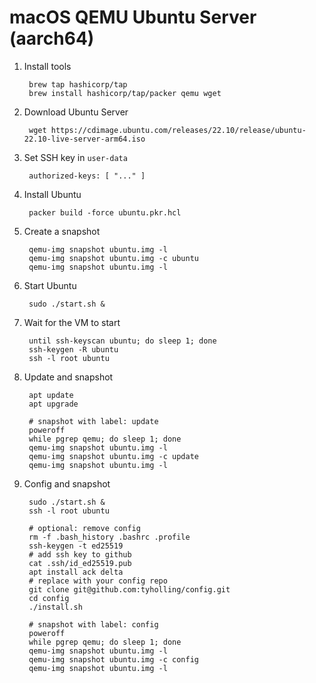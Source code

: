 # macOS QEMU Ubuntu Server (aarch64)

1. Install tools

		brew tap hashicorp/tap
		brew install hashicorp/tap/packer qemu wget

1. Download Ubuntu Server

		wget https://cdimage.ubuntu.com/releases/22.10/release/ubuntu-22.10-live-server-arm64.iso

1. Set SSH key in `user-data`

		authorized-keys: [ "..." ]

1. Install Ubuntu

		packer build -force ubuntu.pkr.hcl

1. Create a snapshot

		qemu-img snapshot ubuntu.img -l
		qemu-img snapshot ubuntu.img -c ubuntu
		qemu-img snapshot ubuntu.img -l

1. Start Ubuntu

		sudo ./start.sh &

1. Wait for the VM to start

		until ssh-keyscan ubuntu; do sleep 1; done
		ssh-keygen -R ubuntu
		ssh -l root ubuntu

1. Update and snapshot

		apt update
		apt upgrade

		# snapshot with label: update
		poweroff
		while pgrep qemu; do sleep 1; done
		qemu-img snapshot ubuntu.img -l
		qemu-img snapshot ubuntu.img -c update
		qemu-img snapshot ubuntu.img -l

1. Config and snapshot

		sudo ./start.sh &
		ssh -l root ubuntu

		# optional: remove config
		rm -f .bash_history .bashrc .profile
		ssh-keygen -t ed25519
		# add ssh key to github
		cat .ssh/id_ed25519.pub
		apt install ack delta
		# replace with your config repo
		git clone git@github.com:tyholling/config.git
		cd config
		./install.sh

		# snapshot with label: config
		poweroff
		while pgrep qemu; do sleep 1; done
		qemu-img snapshot ubuntu.img -l
		qemu-img snapshot ubuntu.img -c config
		qemu-img snapshot ubuntu.img -l
